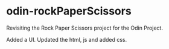 # odin-rockPaperScissors

Revisiting the Rock Paper Scissors project for the Odin Project.

Added a UI. Updated the html, js and added css.
